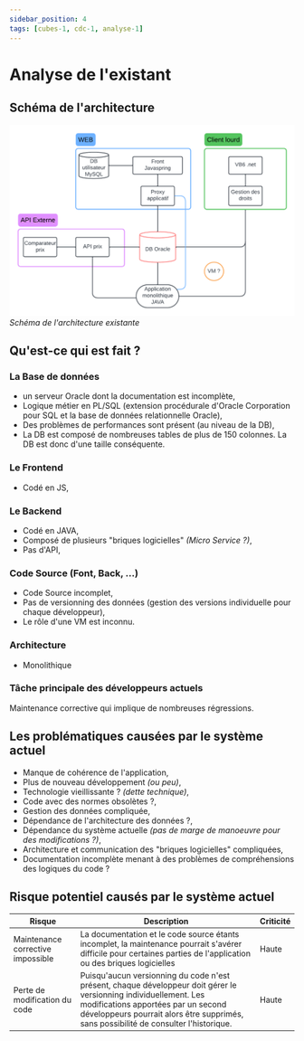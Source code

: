 ```yaml
---
sidebar_position: 4
tags: [cubes-1, cdc-1, analyse-1]
---
```


# Analyse de l'existant

## Schéma de l'architecture

![Schéma de l'architecture existante](./assets/analyse_architecture.png)
*Schéma de l'architecture existante*

## Qu'est-ce qui est fait ?

### La Base de données

- un serveur Oracle dont la documentation est incomplète,
- Logique métier en PL/SQL (extension procédurale d'Oracle Corporation pour SQL et la base de données relationnelle Oracle),
- Des problèmes de performances sont présent (au niveau de la DB),
- La DB est composé de nombreuses tables de plus de 150 colonnes. La DB est donc d'une taille conséquente.

### Le Frontend

- Codé en JS,

### Le Backend

- Codé en JAVA,
- Composé de plusieurs "briques logicielles" *(Micro Service ?)*,
- Pas d'API,

### Code Source (Font, Back, ...)

- Code Source incomplet,
- Pas de versionning des données (gestion des versions individuelle pour chaque développeur),
- Le rôle d'une VM est inconnu.

### Architecture

- Monolithique

### Tâche principale des développeurs actuels

Maintenance corrective qui implique de nombreuses régressions.

## Les problématiques causées par le système actuel

- Manque de cohérence de l'application,
- Plus de nouveau développement *(ou peu)*,
- Technologie vieillissante ? *(dette technique)*,
- Code avec des normes obsolètes ?,
- Gestion des données compliquée,
- Dépendance de l'architecture des données ?,
- Dépendance du système actuelle *(pas de marge de manoeuvre pour des modifications ?)*,
- Architecture et communication des "briques logicielles" compliquées,
- Documentation incomplète menant à des problèmes de compréhensions des logiques du code ?

## Risque potentiel causés par le système actuel

| Risque | Description | Criticité |
|--------|-------------|-----------|
|Maintenance corrective impossible|La documentation et le code source étants incomplet, la maintenance pourrait s'avérer difficile pour certaines parties de l'application ou des briques logicielles| Haute |
|Perte de modification du code|Puisqu'aucun versionning du code n'est présent, chaque développeur doit gérer le versionning individuellement. Les modifications apportées par un second développeurs pourrait alors être supprimés, sans possibilité de consulter l'historique.| Haute |
